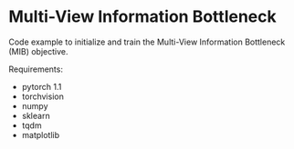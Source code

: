 # Multi-View Information Bottleneck

Code example to initialize and train the Multi-View Information Bottleneck (MIB) objective.

Requirements:
* pytorch 1.1
* torchvision
* numpy
* sklearn
* tqdm
* matplotlib
